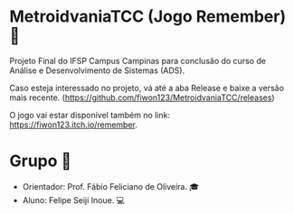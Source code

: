 # MetroidvaniaTCC (Jogo Remember) :thought_balloon:
Projeto Final do IFSP Campus Campinas para conclusão do curso de Análise e Desenvolvimento de Sistemas (ADS).

Caso esteja interessado no projeto, vá até a aba Release e baixe a versão mais recente. (https://github.com/fiwon123/MetroidvaniaTCC/releases)

O jogo vai estar disponível também no link: https://fiwon123.itch.io/remember.

# Grupo :speech_balloon:
- Orientador: Prof. Fábio Feliciano de Oliveira. :mortar_board:
- Aluno: Felipe Seiji Inoue. :computer:

